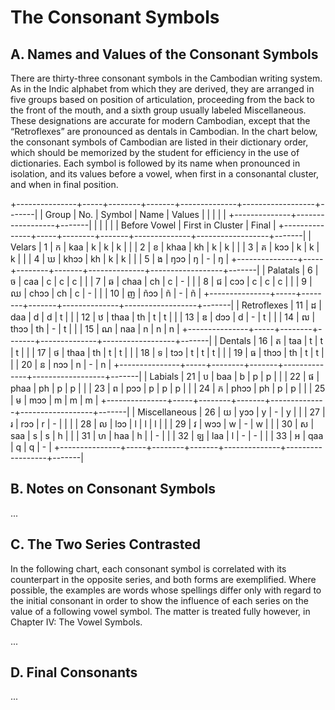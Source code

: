 # The Consonant Symbols

## A. Names and Values of the Consonant Symbols

There are thirty-three consonant symbols in the Cambodian writing system. As in the Indic alphabet from which they are derived, they are arranged in five groups based on position of articulation, proceeding from the back to the front of the mouth, and a sixth group usually labeled Miscellaneous. These designations are accurate for modern Cambodian, except that the “Retroflexes” are pronounced as dentals in Cambodian. In the chart below, the consonant symbols of Cambodian are listed in their dictionary order, which should be memorized by the student for efficiency in the use of dictionaries. Each symbol is followed by its name when pronounced in isolation, and its values before a vowel, when first in a consonantal cluster, and when in final position.

+---------------+-----+--------+-------+--------------+------------------+-------|
| Group         | No. | Symbol | Name  | Values                                  |
|               |     |        |       +--------------+------------------+-------|
|               |     |        |       | Before Vowel | First in Cluster | Final |
+---------------+-----+--------+-------+--------------+------------------+-------|
| Velars        |  1  | ក      | kaa   | k            | k                | k     |
|               |  2  | ខ      | khaa  | kh           | k                | k     | 
|               |  3  | គ      | kɔɔ   | k            | k                | k     |
|               |  4  | ឃ      | khɔɔ  | kh           | k                | k     |
|               |  5  | ង      | ŋɔɔ   | ŋ            | -                | ŋ     |
+---------------+-----+--------+-------+--------------+------------------+-------|
| Palatals      |  6  | ច      | caa   | c            | c                | c     |
|               |  7  | ឆ      | chaa  | ch           | c                | -     |
|               |  8  | ជ      | cɔɔ   | c            | c                | c     |
|               |  9  | ឈ     | chɔɔ  | ch           | c                | -     |
|               | 10  | ញ      | ñɔɔ   | ñ            | -                | ñ     |
+---------------+-----+--------+-------+--------------+------------------+-------|
| Retroflexes   | 11  | ដ      | daa   | d            | d                | t     |
|               | 12  | ឋ      | thaa  | th           | t                | t     |
|               | 13  | ឌ      | dɔɔ   | d            | -                | t     |
|               | 14  | ឍ      | thɔɔ  | th           | -                | t     |
|               | 15  | ណ      | naa   | n            | n                | n     |
+---------------+-----+--------+-------+--------------+------------------+-------|
| Dentals       | 16  | ត      | taa   | t            | t                | t     |
|               | 17  | ថ      | thaa  | th           | t                | t     |
|               | 18  | ទ      | tɔɔ   | t            | t                | t     |
|               | 19  | ធ      | thɔɔ  | th           | t                | t     |
|               | 20  | ន      | nɔɔ   | n            | -                | n     |
+---------------+-----+--------+-------+--------------+------------------+-------|
| Labials       | 21  | ប      | baa   | b            | p                | p     |
|               | 22  | ផ      | phaa  | ph           | p                | p     |
|               | 23  | ព      | pɔɔ   | p            | p                | p     |
|               | 24  | ភ      | phɔɔ  | ph           | p                | p     |
|               | 25  | ម      | mɔɔ   | m            | m                | m     |
+---------------+-----+--------+-------+--------------+------------------+-------|
| Miscellaneous | 26  | យ      | yɔɔ   | y            | -                | y     |
|               | 27  | រ      | rɔɔ   | r            | -                |       |
|               | 28  | ល      | lɔɔ   | l            | l                | l     |
|               | 29  | វ      | wɔɔ   | w            | -                | w     |
|               | 30  | ស      | saa   | s            | s                | h     |
|               | 31  | ហ      | haa   | h            |                  | -     |
|               | 32  | ឡ      | laa   | l            | -                | -     |
|               | 33  | អ      | qaa   | q            | q                | -     |
+---------------+-----+--------+-------+--------------+------------------+-------|

## B. Notes on Consonant Symbols

...

## C. The Two Series Contrasted

In the following chart, each consonant symbol is correlated with its counterpart in the opposite series, and both forms are exemplified. Where possible, the examples are words whose spellings differ only with regard to the initial consonant in order to show the influence of each series on the value of a following vowel symbol. The matter is treated fully however, in Chapter IV: The Vowel
Symbols.

...

## D. Final Consonants

...